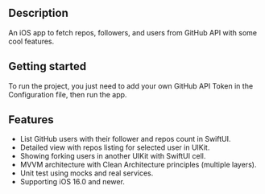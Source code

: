 ## Description
An iOS app to fetch repos, followers, and users from GitHub API with some cool features.

## Getting started
To run the project, you just need to add your own GitHub API Token in the Configuration file, then run the app.

## Features
- List GitHub users with their follower and repos count in SwiftUI.
- Detailed view with repos listing for selected user in UIKit.
- Showing forking users in another UIKit with SwiftUI cell.
- MVVM architecture with Clean Architecture principles (multiple layers).
- Unit test using mocks and real services.
- Supporting iOS 16.0 and newer.
